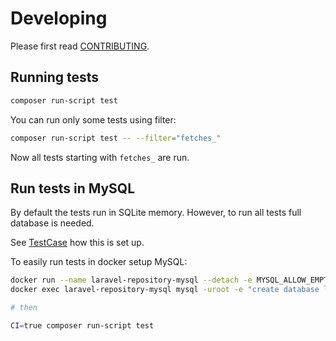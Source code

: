 # Developing

Please first read [CONTRIBUTING](.github/CONTRIBUTING.md).

## Running tests

```bash
composer run-script test
```

You can run only some tests using filter:

```bash
composer run-script test -- --filter="fetches_"
```

Now all tests starting with `fetches_` are run.

## Run tests in MySQL

By default the tests run in SQLite memory. However, to run all tests full
database is needed.

See [TestCase](tests/TestCase.php) how this is set up.

To easily run tests in docker setup MySQL:

```bash
docker run --name laravel-repository-mysql --detach -e MYSQL_ALLOW_EMPTY_PASSWORD=true -p 3306:3306 -d mysql:5.7
docker exec laravel-repository-mysql mysql -uroot -e "create database laravel_repository;"

# then

CI=true composer run-script test
```
